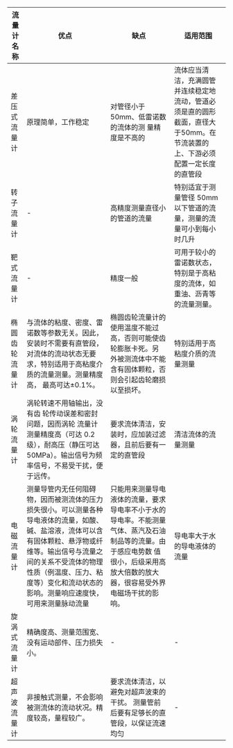 | 流量计名称     | 优点                                                         | 缺点                                                         | 适用范围                                                     |
| -------------- | ------------------------------------------------------------ | ------------------------------------------------------------ | ------------------------------------------------------------ |
| 差压式流量计   | 原理简单，工作稳定                                           | 对管径小于 50mm、低雷诺数的流体的测 量精度是不高的           | 流体应当清洁，充满圆管并连续稳定地流动，管道必须是直的圆形截面，直径大于50mm。在节流装置的上、下游必须配置一定长度的直管段 |
| 转子流量计     | -                                                            | 高精度测量直径小的管道的流量                                 | 特别适宜于测量管径 50mm 以下管道的流量，测量的流量可小到每小时几升 |
| 靶式流量计     | -                                                            | 精度一般                                                     | 可用于较小的雷诺数状态，特别是于高粘度的流体，如重油、沥青等的流量测量。 |
| 椭圆齿轮流量计 | 与流体的粘度、密度、雷诺数等参数无关。因此，安装时不需要有直管段，对流体的流动状态无要求，特别适用于高粘度介质的流量测量。测量精度高， 最高可达±0.1%。 | 椭圆齿轮流量计的使用温度不能过高，否则可能使齿轮膨胀卡死。另 外被测流体中不能含有固体颗粒，否则会引起齿轮磨损以至损坏。 | 特别适用于高粘度介质的流量测量                               |
| 涡轮流量计     | 涡轮转速不用轴输出，没有齿 轮传动误差和密封问题，因而涡轮 流量计测量精度高（可达 0.2 级），耐高压（静压可达 50MPa）。输出信号为频率信号，不易受干扰，便于远传。 | 要求流体清洁，安装时，应加装过滤器，且前后要有一定的直管段   | 清洁流体的流量测量                                           |
| 电磁流量计     | 测量导管内无任何阻碍物，因而被测流体的压力损失很小。可以测量各种导电液体的流量，如酸、碱、盐溶液，流体可以含有固体颗粒、悬浮物或纤维等。输出信号与流量之间的关系不受流体的物理性质（例温度、压力、粘度等）变化和流动状态的影响。测量响应速度快，可用来测量脉动流量 | 只能用来测量导电液体的流量，要求导电率不小于水的导电率。不能测量气体、蒸汽及石油 制品等的流量。由于感应电势数 值很小，后级采用高 放大倍数的放大器，很容易受外界电磁场干扰的影响。 | 导电率大于水的导电液体的流量                                 |
| 旋涡式流量计   | 精确度高、测量范围宽、没有运动部件、压力损失小。             | -                                                            | -                                                            |
| 超声波流量计   | 非接触式测量，不会影响被测流体的流动状况。精度较高，量程较广。 | 要求流体清洁，以避免对超声波束的干扰。 测量管前后要有足够长的直管段，以保证流速均匀 | -                                                            |


